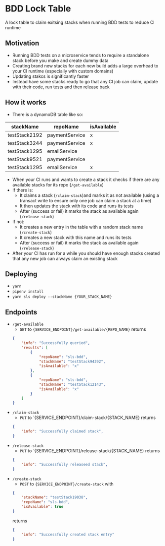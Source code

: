 # BDD Lock Table

A lock table to claim exitsing stacks when running BDD tests to reduce CI runtime

## Motivation

- Running BDD tests on a microservice tends to require a standalone stack before you make and create dummy data
- Creating brand new stacks for each new build adds a large overhead to your CI runtime (especially with custom domains)
- Updating stakcs is significantly faster
- Instead have some stacks ready to go that any CI job can claim, update with their code, run tests and then release back

## How it works

- There is a dynamoDB table like so:

| stackName     | repoName          | isAvailable   |
| -             | -                 | -             |
| testStack2192 | paymentService    | x             |
| testStack3244 | paymentService    | x             |
| testStack1295 | emailService      |               |
| testStack9521 | paymentService    |               |
| testStack1295 | emailService      | x             |

- When your CI runs and wants to create a stack it checks if there are any available stacks for its repo (`/get-available`)
- If there is:
    - It claims a stack (`/claim-stack`)and marks it as not available (using a transact write to ensure only one job can claim a stack at a time)
    - It then updates the stack with its code and runs its tests
    - After (success or fail) it marks the stack as available again (`/release-stack`)
- If not:
    - It creates a new entry in the table with a random stack name (`/create-stack`)
    - It creates a new stack with this name and runs its tests
    - After (success or fail) it marks the stack as available again (`/release-stack`)
- After your CI has run for a while you should have enough stacks created that any new job can always claim an existing stack

## Deploying

- `yarn`
- `pipenv install`
- `yarn sls deploy --stackName {YOUR_STACK_NAME}`

## Endpoints

- `/get-available`
    - `GET` to `{SERVICE_ENDPOINT}/get-available/{REPO_NAME}` returns
    ```json
    {
        "info": "Successfully queried",
        "results": [
            {
                "repoName": "sls-bdd",
                "stackName": "testStack94392",
                "isAvailable": "x"
            },
            {
                "repoName": "sls-bdd",
                "stackName": "testStack12143",
                "isAvailable": "x"
            }
        ]
    }
    ```
- `/claim-stack`
    - `PUT` to `{SERVICE_ENDPOINT}/claim-stack/{STACK_NAME} returns
    ```json
    {
        "info": "Successfully claimed stack",
    }
    ```
- `/release-stack`
    - `PUT` to `{SERVICE_ENDPOINT}/release-stack/{STACK_NAME} returns
    ```json
    {
        "info": "Successfully releaseed stack",
    }
    ```
- `/create-stack`
    - `POST` to `{SERVICE_ENDPOINT}/create-stack` with
    ```json
    {
        "stackName": "testStack19038",
        "repoName": "sls-bdd",
        "isAvailable": true
    }
    ```
    returns
    ```json
    {
        "info": "Successfully created stack entry"
    }
    ```